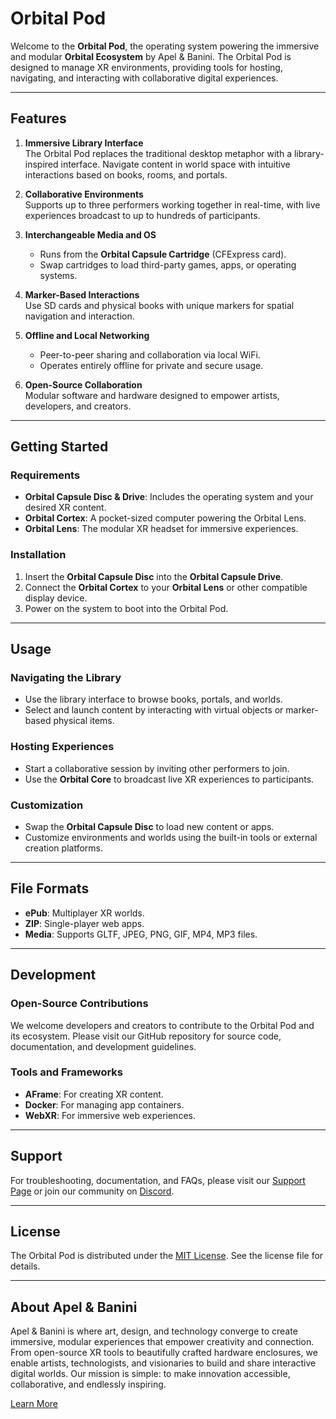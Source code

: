# Orbital Pod

Welcome to the **Orbital Pod**, the operating system powering the immersive and modular **Orbital Ecosystem** by Apel & Banini. The Orbital Pod is designed to manage XR environments, providing tools for hosting, navigating, and interacting with collaborative digital experiences.

---

## Features

1. **Immersive Library Interface**  
   The Orbital Pod replaces the traditional desktop metaphor with a library-inspired interface. Navigate content in world space with intuitive interactions based on books, rooms, and portals.

2. **Collaborative Environments**  
   Supports up to three performers working together in real-time, with live experiences broadcast to up to hundreds of participants.

3. **Interchangeable Media and OS**  
   - Runs from the **Orbital Capsule Cartridge** (CFExpress card).
   - Swap cartridges to load third-party games, apps, or operating systems.

4. **Marker-Based Interactions**  
   Use SD cards and physical books with unique markers for spatial navigation and interaction.

5. **Offline and Local Networking**  
   - Peer-to-peer sharing and collaboration via local WiFi.  
   - Operates entirely offline for private and secure usage.

6. **Open-Source Collaboration**  
   Modular software and hardware designed to empower artists, developers, and creators.

---

## Getting Started

### Requirements
- **Orbital Capsule Disc & Drive**: Includes the operating system and your desired XR content.  
- **Orbital Cortex**: A pocket-sized computer powering the Orbital Lens.  
- **Orbital Lens**: The modular XR headset for immersive experiences.  

### Installation
1. Insert the **Orbital Capsule Disc** into the **Orbital Capsule Drive**.
2. Connect the **Orbital Cortex** to your **Orbital Lens** or other compatible display device.
3. Power on the system to boot into the Orbital Pod.

---

## Usage

### Navigating the Library
- Use the library interface to browse books, portals, and worlds.
- Select and launch content by interacting with virtual objects or marker-based physical items.

### Hosting Experiences
- Start a collaborative session by inviting other performers to join.
- Use the **Orbital Core** to broadcast live XR experiences to participants.

### Customization
- Swap the **Orbital Capsule Disc** to load new content or apps.
- Customize environments and worlds using the built-in tools or external creation platforms.

---

## File Formats

- **ePub**: Multiplayer XR worlds.  
- **ZIP**: Single-player web apps.  
- **Media**: Supports GLTF, JPEG, PNG, GIF, MP4, MP3 files.  

---

## Development

### Open-Source Contributions
We welcome developers and creators to contribute to the Orbital Pod and its ecosystem. Please visit our GitHub repository for source code, documentation, and development guidelines.

### Tools and Frameworks
- **AFrame**: For creating XR content.  
- **Docker**: For managing app containers.  
- **WebXR**: For immersive web experiences.  

---

## Support

For troubleshooting, documentation, and FAQs, please visit our [Support Page](https://apelandbanini.com/resources) or join our community on [Discord](https://discord.gg/apelandbanini).

---

## License

The Orbital Pod is distributed under the [MIT License](LICENSE.md). See the license file for details.

---

## About Apel & Banini

Apel & Banini is where art, design, and technology converge to create immersive, modular experiences that empower creativity and connection. From open-source XR tools to beautifully crafted hardware enclosures, we enable artists, technologists, and visionaries to build and share interactive digital worlds. Our mission is simple: to make innovation accessible, collaborative, and endlessly inspiring.

[Learn More](https://apelandbanini.com)
